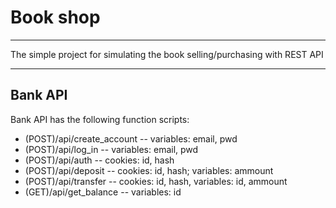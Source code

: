 <html>
 <body>
  <h1>Book shop</h1><hr/>
  <p>The simple project for simulating the book selling/purchasing with REST API</p>
  <hr/>
  <h2>Bank API</h2>
  <p>Bank API has the following function scripts:</p>
  <ul>
   <li>(POST)/api/create_account -- variables: email, pwd</li>
   <li>(POST)/api/log_in         -- variables: email, pwd</li>
   <li>(POST)/api/auth           -- cookies: id, hash</li>
   <li>(POST)/api/deposit        -- cookies: id, hash; variables: ammount</li>
   <li>(POST)/api/transfer       -- cookies: id, hash, variables: id, ammount</li>
   <li>(GET)/api/get_balance     -- variables: id</li>
  </ul>
 </body>
</html>
